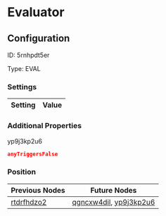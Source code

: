 # Evaluator
## Configuration
ID:  5rnhpdt5er

Type: EVAL 


### Settings
| Setting | Value  |
| :------------------------ | ---------------------------------------- |
 




### Additional Properties
yp9j3kp2u6
 ```json 
anyTriggersFalse
```




### Position
| Previous Nodes | Future Nodes |
| :------------- | ------------ |
| [rtdrfhdzo2](./rtdrfhdzo2.md) | [qgncxw4dil](./qgncxw4dil.md), [yp9j3kp2u6](./yp9j3kp2u6.md) |